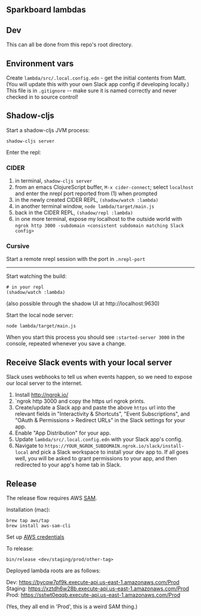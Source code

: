 Sparkboard lambdas
----

## Dev

This can all be done from this repo's root directory.

## Environment vars

Create `lambda/src/.local.config.edn` - get the initial contents from Matt.
(You will update this with your own Slack app config if developing locally.)
This file is in `.gitignore` -- make sure it is named correctly and never
checked in to source control!

## Shadow-cljs

Start a shadow-cljs JVM process:
```
shadow-cljs server
```

Enter the repl:

### CIDER

1. in terminal, `shadow-cljs server`
3. from an emacs ClojureScript buffer, `M-x cider-connect`; select `localhost` and enter the nrepl port reported from (1) when prompted
3. in the newly created CIDER REPL, `(shadow/watch :lambda)`
5. in another terminal window, `node lambda/target/main.js`
6. back in the CIDER REPL, `(shadow/repl :lambda)`
9. in one more terminal, expose my localhost to the outside world with `ngrok http 3000 -subdomain <consistent subdomain matching Slack config>`


### Cursive

Start a remote nrepl session with the port in `.nrepl-port`

----

Start watching the build:

```
# in your repl
(shadow/watch :lambda)
```
(also possible through the shadow UI at http://localhost:9630)

Start the local node server:

```
node lambda/target/main.js
```

When you start this process you should see `:started-server 3000` in the console, repeated
whenever you save a change.

## Receive Slack events with your local server

Slack uses webhooks to tell us when events happen, so we need to expose our local server
to the internet.

1. Install http://ngrok.io/
1. `ngrok http 3000 and copy the https url ngrok prints.
1. Create/update a Slack app and paste the above `https` url
    into the relevant fields in "Interactivity & Shortcuts", "Event Subscriptions", and
    "OAuth & Permissions > Redirect URLs" in the Slack settings for your app.
1. Enable "App Distribution" for your app.
1. Update `lambda/src/.local.config.edn` with your Slack app's config.
1. Navigate to `https://YOUR_NGROK_SUBDOMAIN.ngrok.io/slack/install-local` and pick a Slack workspace
to install your dev app to. If all goes well, you will be asked to grant permissions to your app,
and then redirected to your app's home tab in Slack.

## Release

The release flow requires AWS [SAM](https://aws.amazon.com/serverless/sam/).

Installation (mac):
```
brew tap aws/tap
brew install aws-sam-cli
```
Set up [AWS credentials](https://docs.aws.amazon.com/serverless-application-model/latest/developerguide/serverless-getting-started-set-up-credentials.html)

To release:
```
bin/release <dev/staging/prod/other-tag>
```

Deployed lambda roots are as follows:

Dev: https://bycqw7pf9k.execute-api.us-east-1.amazonaws.com/Prod
Staging: https://xztdh6w28b.execute-api.us-east-1.amazonaws.com/Prod
Prod: https://sstwt0eqqb.execute-api.us-east-1.amazonaws.com/Prod

(Yes, they all end in 'Prod', this is a weird SAM thing.)
